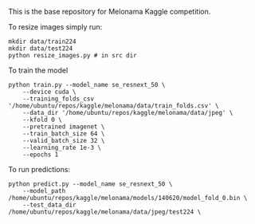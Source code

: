 This is the base repository for Melonama Kaggle competition. 

To resize images simply run: 
```
mkdir data/train224
mkdir data/test224
python resize_images.py # in src dir
```

To train the model 
```
python train.py --model_name se_resnext_50 \
    --device cuda \
    --training_folds_csv '/home/ubuntu/repos/kaggle/melonama/data/train_folds.csv' \
    --data_dir '/home/ubuntu/repos/kaggle/melonama/data/jpeg' \
    --kfold 0 \
    --pretrained imagenet \
    --train_batch_size 64 \
    --valid_batch_size 32 \
    --learning_rate 1e-3 \
    --epochs 1 
```

To run predictions:
```
python predict.py --model_name se_resnext_50 \
    --model_path /home/ubuntu/repos/kaggle/melonama/models/140620/model_fold_0.bin \
    --test_data_dir /home/ubuntu/repos/kaggle/melonama/data/jpeg/test224 \
```
